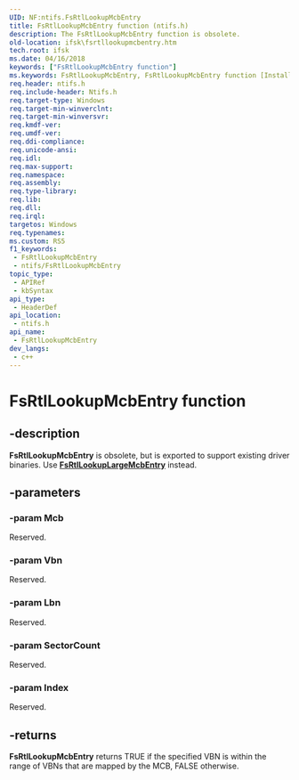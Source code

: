 ```yaml
---
UID: NF:ntifs.FsRtlLookupMcbEntry
title: FsRtlLookupMcbEntry function (ntifs.h)
description: The FsRtlLookupMcbEntry function is obsolete.
old-location: ifsk\fsrtllookupmcbentry.htm
tech.root: ifsk
ms.date: 04/16/2018
keywords: ["FsRtlLookupMcbEntry function"]
ms.keywords: FsRtlLookupMcbEntry, FsRtlLookupMcbEntry function [Installable File System Drivers], fsrtlref_2f0e31c1-e938-4e83-9547-6999c5fb8cb4.xml, ifsk.fsrtllookupmcbentry, ntifs/FsRtlLookupMcbEntry
req.header: ntifs.h
req.include-header: Ntifs.h
req.target-type: Windows
req.target-min-winverclnt: 
req.target-min-winversvr: 
req.kmdf-ver: 
req.umdf-ver: 
req.ddi-compliance: 
req.unicode-ansi: 
req.idl: 
req.max-support: 
req.namespace: 
req.assembly: 
req.type-library: 
req.lib: 
req.dll: 
req.irql: 
targetos: Windows
req.typenames: 
ms.custom: RS5
f1_keywords:
 - FsRtlLookupMcbEntry
 - ntifs/FsRtlLookupMcbEntry
topic_type:
 - APIRef
 - kbSyntax
api_type:
 - HeaderDef
api_location:
 - ntifs.h
api_name:
 - FsRtlLookupMcbEntry
dev_langs:
 - c++
---
```


# FsRtlLookupMcbEntry function

## -description

**FsRtlLookupMcbEntry** is obsolete, but is exported to support existing driver binaries. Use [**FsRtlLookupLargeMcbEntry**](nf-ntifs-_fsrtl_advanced_fcb_header-fsrtllookuplargemcbentry.md) instead.

## -parameters

### -param Mcb

Reserved.

### -param Vbn

Reserved.

### -param Lbn

Reserved.

### -param SectorCount

Reserved.

### -param Index

Reserved.

## -returns

**FsRtlLookupMcbEntry** returns TRUE if the specified VBN is within the range of VBNs that are mapped by the MCB, FALSE otherwise.
